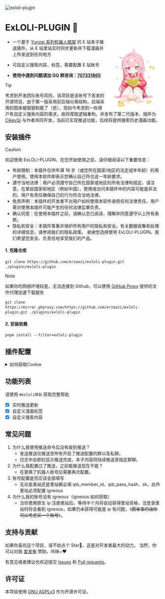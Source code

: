 ![exloli-plugin](https://socialify.git.ci/erzaozi/exloli-plugin/image?description=1&font=Raleway&forks=1&issues=1&language=1&name=1&owner=1&pattern=Circuit%20Board&pulls=1&stargazers=1&theme=Auto)

# ExLOLI-PLUGIN 🍑

<img decoding="async" align=right src="resources/readme/girl.png" width="35%">

- 一个基于 [Yunzai 系列机器人框架](https://github.com/yhArcadia/Yunzai-Bot-plugins-index) 的 E 站本子推送插件，从 E 站里站实时同步更新并下载漫画并上传发送到任何地方

- 可自定义搜索内容，标签，需要配置 E 站账号

- **使用中遇到问题请加 QQ 群咨询：[707331865](https://qm.qq.com/q/TXTIS9KhO2)**

> [!TIP]
> 考虑到开发团队账号风险，该项目是该账号下首发的开源项目，由于第一版采用前后端分离结构，后端采用的图床被狠狠制裁了（悲），现如今考虑到一些用户有自定义搜索内容的需求，故将爬取逻辑重构，并发布了第二代版本，插件为 [CikeyQi](https://github.com/CikeyQi) 与作者共同开发，当前已实现推送功能，后续将提供搜索历史漫画功能。

## 安装插件

> [!CAUTION]
> 欢迎使用 ExLOLI-PLUGIN，在您开始使用之前，请仔细阅读以下重要信息：
>
> - 年龄限制：本插件仅供年满 18 岁（或您所在国家/地区的法定成年年龄）的用户使用。使用本软件即表示您确认自己符合这一年龄要求。
> - 遵守当地法律：用户必须遵守自己所在国家或地区的所有法律和规定。请注意，在某些国家和地区（例如中国），使用或访问本插件中的内容可能是非法的。用户有责任确保自己的行为符合当地法律。
> - 免责声明：本插件的开发者不对用户如何使用本软件承担任何法律责任。用户需对使用本插件可能产生的任何法律后果负责。
> - 确认同意：在使用本插件之前，请确认您已阅读、理解并同意遵守以上所有条款。
> - 隐私和安全：本插件尊重并保护所有用户的隐私和安全。有关数据收集和处理的详细信息，请参阅我们的隐私政策。
>   谢谢您选择使用 ExLOLI-PLUGIN。我们希望您安全、负责任地享受我们的产品。

#### 1. 克隆仓库

```
git clone https://github.com/erzaozi/exloli-plugin.git ./plugins/exloli-plugin
```

> [!NOTE]
> 如果你的网络环境较差，无法连接到 Github，可以使用 [GitHub Proxy](https://mirror.ghproxy.com/) 提供的文件代理加速下载服务
>
> ```
> git clone https://mirror.ghproxy.com/https://github.com/erzaozi/exloli-plugin.git ./plugins/exloli-plugin
> ```

#### 2. 安装依赖

```
pnpm install --filter=exloli-plugin
```

## 插件配置

<details> <summary>如何获取Cookie</summary>

- 本插件功能是不符合中国大陆规定的，我们非常不建议你在国内平台使用，你可以使用 [TRSS-Yunzai](https://github.com/TimeRainStarSky/Yunzai) 将其使用在 `Discord` 等国外平台

- 登录 [表站](https://forums.e-hentai.org/)，第一行中如果出现 **Welcome Guest ( Log In | Register )**，说明你还未登录，如果已有账号则选择 **Log In**, 如还未注册则选择**Register**
- 登录成功后打开控制台输入

```javascript
copy(document.cookie)
console.log('Cookie已复制到剪切板')
```

- 在 cookie 中找到需要的字段，使用锅巴插件后台登录填写

</details>

## 功能列表

请使用 `#exloli帮助` 获取完整帮助

- [x] 实时推送更新
- [x] 自定义漫画标签
- [x] 自定义搜索内容

## 常见问题

1. 为什么我使用推送命令后没有收到推送？
   - 发送推送仅推送至所有开启了推送配置的群以及私聊。
   - 日志中会即刻显示推送完成，本子内容将陆续推送至指定群聊。
2. 为什么我配置过了推送，之前能推送现在不能？
   - 在更换了机器人账号后需要再次配置。
3. 账号配置是否应该全部填写
   - 无论是表站还是里站都必填 ipb_member_id、ipb_pass_hash、sk，此外里站必须配置 igneous
4. 为什么我的账号没有 igneous（igneous 如何获取）
   - 当你使用原生 ip 注册表站后，等待半个月将自动获得里站资格，当登录里站时将会看到 igneous，如果仍未获得可能是 ip 有问题，~~（图省事的话你可以考虑买一个账号）~~。

## 支持与贡献

如果你喜欢这个项目，请不妨点个 Star🌟，这是对开发者最大的动力， 当然，你可以对我 [爱发电](https://afdian.net/a/sumoqi) 赞助，呜咪~❤️

有意见或者建议也欢迎提交 [Issues](https://github.com/erzaozi/exloli-plugin/issues) 和 [Pull requests](https://github.com/erzaozi/exloli-plugin/pulls)。

## 许可证

本项目使用 [GNU AGPLv3](https://choosealicense.com/licenses/agpl-3.0/) 作为开源许可证。
